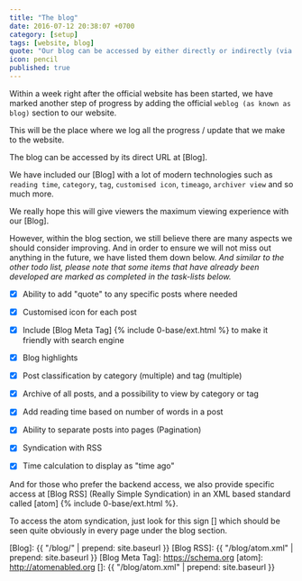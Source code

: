 ```yaml
---
title: "The blog"
date: 2016-07-12 20:38:07 +0700
category: [setup]
tags: [website, blog]
quote: "Our blog can be accessed by either directly or indirectly (via atom)"
icon: pencil
published: true
---
```


Within a week right after the official website has been started, we have marked another step of progress by adding the official `weblog (as known as blog)` section to our website.

This will be the place where we log all the progress / update that we make to the website.

The blog can be accessed by its direct URL at [Blog].

We have included our [Blog] with a lot of modern technologies such as `reading time`, `category`, `tag`, `customised icon`, `timeago`, `archiver view` and so much more.

We really hope this will give viewers the maximum viewing experience with our [Blog].

However, within the blog section, we still believe there are many aspects we should consider improving. And in order to ensure we will not miss out anything in the future, we have listed them down below. *And similar to the other todo list, please note that some items that have already been developed are marked as completed in the task-lists below.*


- [x] Ability to add "quote" to any specific posts where needed
- [x] Customised icon for each post
- [x] Include [Blog Meta Tag] {% include 0-base/ext.html %} to make it friendly with search engine
- [x] Blog highlights
- [x] Post classification by category (multiple) and tag (multiple)
- [x] Archive of all posts, and a possibility to view by category or tag
- [x] Add reading time based on number of words in a post
- [x] Ability to separate posts into pages (Pagination)
- [x] Syndication with RSS
- [x] Time calculation to display as "time ago"


<!--more-->

And for those who prefer the backend access, we also provide specific access at [Blog RSS] (Really Simple Syndication) in an XML based standard called [atom] {% include 0-base/ext.html %}.

To access the atom syndication, just look for this sign [<i class="pe-rss icon-rss"></i>] which should be seen quite obviously in every page under the blog section.

[Blog]: {{ "/blog/" | prepend: site.baseurl }}
[Blog RSS]: {{ "/blog/atom.xml" | prepend: site.baseurl }}
[Blog Meta Tag]: https://schema.org
[atom]: http://atomenabled.org
[<i class="pe-rss icon-rss"></i>]: {{ "/blog/atom.xml" | prepend: site.baseurl }}
